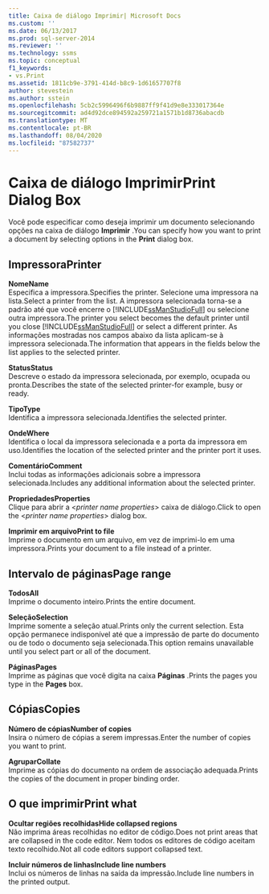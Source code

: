 ```yaml
---
title: Caixa de diálogo Imprimir| Microsoft Docs
ms.custom: ''
ms.date: 06/13/2017
ms.prod: sql-server-2014
ms.reviewer: ''
ms.technology: ssms
ms.topic: conceptual
f1_keywords:
- vs.Print
ms.assetid: 1811cb9e-3791-414d-b8c9-1d61657707f8
author: stevestein
ms.author: sstein
ms.openlocfilehash: 5cb2c5996496f6b9887ff9f41d9e8e333017364e
ms.sourcegitcommit: ad4d92dce894592a259721a1571b1d8736abacdb
ms.translationtype: MT
ms.contentlocale: pt-BR
ms.lasthandoff: 08/04/2020
ms.locfileid: "87582737"
---
```

# <a name="print-dialog-box"></a><span data-ttu-id="3887a-102">Caixa de diálogo Imprimir</span><span class="sxs-lookup"><span data-stu-id="3887a-102">Print Dialog Box</span></span>
  <span data-ttu-id="3887a-103">Você pode especificar como deseja imprimir um documento selecionando opções na caixa de diálogo **Imprimir** .</span><span class="sxs-lookup"><span data-stu-id="3887a-103">You can specify how you want to print a document by selecting options in the **Print** dialog box.</span></span>  
  
## <a name="printer"></a><span data-ttu-id="3887a-104">Impressora</span><span class="sxs-lookup"><span data-stu-id="3887a-104">Printer</span></span>  
 <span data-ttu-id="3887a-105">**Nome**</span><span class="sxs-lookup"><span data-stu-id="3887a-105">**Name**</span></span>  
 <span data-ttu-id="3887a-106">Especifica a impressora.</span><span class="sxs-lookup"><span data-stu-id="3887a-106">Specifies the printer.</span></span> <span data-ttu-id="3887a-107">Selecione uma impressora na lista.</span><span class="sxs-lookup"><span data-stu-id="3887a-107">Select a printer from the list.</span></span> <span data-ttu-id="3887a-108">A impressora selecionada torna-se a padrão até que você encerre o [!INCLUDE[ssManStudioFull](../../includes/ssmanstudiofull-md.md)] ou selecione outra impressora.</span><span class="sxs-lookup"><span data-stu-id="3887a-108">The printer you select becomes the default printer until you close [!INCLUDE[ssManStudioFull](../../includes/ssmanstudiofull-md.md)] or select a different printer.</span></span> <span data-ttu-id="3887a-109">As informações mostradas nos campos abaixo da lista aplicam-se à impressora selecionada.</span><span class="sxs-lookup"><span data-stu-id="3887a-109">The information that appears in the fields below the list applies to the selected printer.</span></span>  
  
 <span data-ttu-id="3887a-110">**Status**</span><span class="sxs-lookup"><span data-stu-id="3887a-110">**Status**</span></span>  
 <span data-ttu-id="3887a-111">Descreve o estado da impressora selecionada, por exemplo, ocupada ou pronta.</span><span class="sxs-lookup"><span data-stu-id="3887a-111">Describes the state of the selected printer-for example, busy or ready.</span></span>  
  
 <span data-ttu-id="3887a-112">**Tipo**</span><span class="sxs-lookup"><span data-stu-id="3887a-112">**Type**</span></span>  
 <span data-ttu-id="3887a-113">Identifica a impressora selecionada.</span><span class="sxs-lookup"><span data-stu-id="3887a-113">Identifies the selected printer.</span></span>  
  
 <span data-ttu-id="3887a-114">**Onde**</span><span class="sxs-lookup"><span data-stu-id="3887a-114">**Where**</span></span>  
 <span data-ttu-id="3887a-115">Identifica o local da impressora selecionada e a porta da impressora em uso.</span><span class="sxs-lookup"><span data-stu-id="3887a-115">Identifies the location of the selected printer and the printer port it uses.</span></span>  
  
 <span data-ttu-id="3887a-116">**Comentário**</span><span class="sxs-lookup"><span data-stu-id="3887a-116">**Comment**</span></span>  
 <span data-ttu-id="3887a-117">Inclui todas as informações adicionais sobre a impressora selecionada.</span><span class="sxs-lookup"><span data-stu-id="3887a-117">Includes any additional information about the selected printer.</span></span>  
  
 <span data-ttu-id="3887a-118">**Propriedades**</span><span class="sxs-lookup"><span data-stu-id="3887a-118">**Properties**</span></span>  
 <span data-ttu-id="3887a-119">Clique para abrir a \<*printer name properties*> caixa de diálogo.</span><span class="sxs-lookup"><span data-stu-id="3887a-119">Click to open the \<*printer name properties*> dialog box.</span></span>  
  
 <span data-ttu-id="3887a-120">**Imprimir em arquivo**</span><span class="sxs-lookup"><span data-stu-id="3887a-120">**Print to file**</span></span>  
 <span data-ttu-id="3887a-121">Imprime o documento em um arquivo, em vez de imprimi-lo em uma impressora.</span><span class="sxs-lookup"><span data-stu-id="3887a-121">Prints your document to a file instead of a printer.</span></span>  
  
## <a name="page-range"></a><span data-ttu-id="3887a-122">Intervalo de páginas</span><span class="sxs-lookup"><span data-stu-id="3887a-122">Page range</span></span>  
 <span data-ttu-id="3887a-123">**Todos**</span><span class="sxs-lookup"><span data-stu-id="3887a-123">**All**</span></span>  
 <span data-ttu-id="3887a-124">Imprime o documento inteiro.</span><span class="sxs-lookup"><span data-stu-id="3887a-124">Prints the entire document.</span></span>  
  
 <span data-ttu-id="3887a-125">**Seleção**</span><span class="sxs-lookup"><span data-stu-id="3887a-125">**Selection**</span></span>  
 <span data-ttu-id="3887a-126">Imprime somente a seleção atual.</span><span class="sxs-lookup"><span data-stu-id="3887a-126">Prints only the current selection.</span></span> <span data-ttu-id="3887a-127">Esta opção permanece indisponível até que a impressão de parte do documento ou de todo o documento seja selecionada.</span><span class="sxs-lookup"><span data-stu-id="3887a-127">This option remains unavailable until you select part or all of the document.</span></span>  
  
 <span data-ttu-id="3887a-128">**Páginas**</span><span class="sxs-lookup"><span data-stu-id="3887a-128">**Pages**</span></span>  
 <span data-ttu-id="3887a-129">Imprime as páginas que você digita na caixa **Páginas** .</span><span class="sxs-lookup"><span data-stu-id="3887a-129">Prints the pages you type in the **Pages** box.</span></span>  
  
## <a name="copies"></a><span data-ttu-id="3887a-130">Cópias</span><span class="sxs-lookup"><span data-stu-id="3887a-130">Copies</span></span>  
 <span data-ttu-id="3887a-131">**Número de cópias**</span><span class="sxs-lookup"><span data-stu-id="3887a-131">**Number of copies**</span></span>  
 <span data-ttu-id="3887a-132">Insira o número de cópias a serem impressas.</span><span class="sxs-lookup"><span data-stu-id="3887a-132">Enter the number of copies you want to print.</span></span>  
  
 <span data-ttu-id="3887a-133">**Agrupar**</span><span class="sxs-lookup"><span data-stu-id="3887a-133">**Collate**</span></span>  
 <span data-ttu-id="3887a-134">Imprime as cópias do documento na ordem de associação adequada.</span><span class="sxs-lookup"><span data-stu-id="3887a-134">Prints the copies of the document in proper binding order.</span></span>  
  
## <a name="print-what"></a><span data-ttu-id="3887a-135">O que imprimir</span><span class="sxs-lookup"><span data-stu-id="3887a-135">Print what</span></span>  
 <span data-ttu-id="3887a-136">**Ocultar regiões recolhidas**</span><span class="sxs-lookup"><span data-stu-id="3887a-136">**Hide collapsed regions**</span></span>  
 <span data-ttu-id="3887a-137">Não imprima áreas recolhidas no editor de código.</span><span class="sxs-lookup"><span data-stu-id="3887a-137">Does not print areas that are collapsed in the code editor.</span></span> <span data-ttu-id="3887a-138">Nem todos os editores de código aceitam texto recolhido.</span><span class="sxs-lookup"><span data-stu-id="3887a-138">Not all code editors support collapsed text.</span></span>  
  
 <span data-ttu-id="3887a-139">**Incluir números de linhas**</span><span class="sxs-lookup"><span data-stu-id="3887a-139">**Include line numbers**</span></span>  
 <span data-ttu-id="3887a-140">Inclui os números de linhas na saída da impressão.</span><span class="sxs-lookup"><span data-stu-id="3887a-140">Include line numbers in the printed output.</span></span>  
  
  
